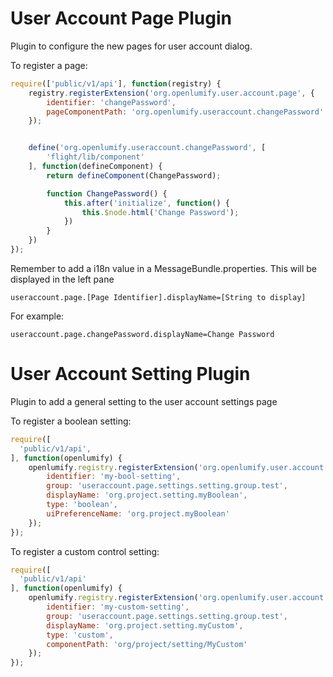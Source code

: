 
User Account Page Plugin
========================

Plugin to configure the new pages for user account dialog.

To register a page:

```js
require(['public/v1/api'], function(registry) {
    registry.registerExtension('org.openlumify.user.account.page', {
        identifier: 'changePassword',
        pageComponentPath: 'org.openlumify.useraccount.changePassword'
    });


    define('org.openlumify.useraccount.changePassword', [
        'flight/lib/component'
    ], function(defineComponent) {
        return defineComponent(ChangePassword);

        function ChangePassword() {
            this.after('initialize', function() {
                this.$node.html('Change Password');
            })
        }
    })
});
```

Remember to add a i18n value in a MessageBundle.properties. This will be displayed in the left pane

    useraccount.page.[Page Identifier].displayName=[String to display]

For example:

    useraccount.page.changePassword.displayName=Change Password

User Account Setting Plugin
===========================

Plugin to add a general setting to the user account settings page

To register a boolean setting:

```js
require([
  'public/v1/api',
], function(openlumify) {
    openlumify.registry.registerExtension('org.openlumify.user.account.page.setting', {
        identifier: 'my-bool-setting',
        group: 'useraccount.page.settings.setting.group.test',
        displayName: 'org.project.setting.myBoolean',
        type: 'boolean',
        uiPreferenceName: 'org.project.myBoolean'
    });
});
```

To register a custom control setting:

```js
require([
  'public/v1/api'
], function(openlumify) {
    openlumify.registry.registerExtension('org.openlumify.user.account.page.setting', {
        identifier: 'my-custom-setting',
        group: 'useraccount.page.settings.setting.group.test',
        displayName: 'org.project.setting.myCustom',
        type: 'custom',
        componentPath: 'org/project/setting/MyCustom'
    });
});
```
